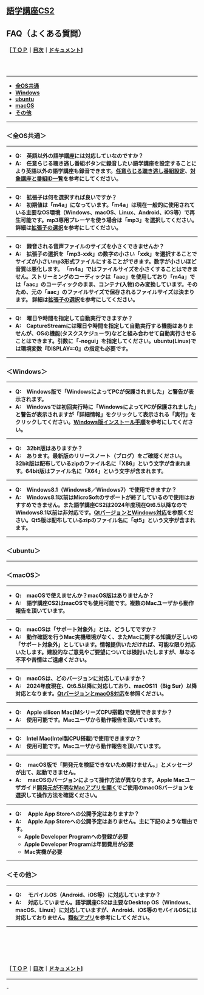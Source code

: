 ## [語学講座CS2](https://csreviser.github.io/CaptureStream2/) 
## FAQ（よくある質問）　
#### ［[ＴＯＰ](./)**｜**[目次](./#目次)**｜**[ドキュメント](./#ドキュメント-1)]
####   　

*** 
* **[全OS共通](./FAQ#全os共通)**
* **[Windows](./FAQ#windows)**
* **[ubuntu](./FAQ#ubuntu)**
* **[macOS](./FAQ#macos)**
* **[その他](./FAQ#その他)**


*** 
### **＜全OS共通＞**

*** 

* **Q:　英語以外の語学講座には対応していなのですか？**
* **A:　任意らじる聴き逃し番組ボタンに録音したい語学講座を設定することにより英語以外の語学講座も録音できます。[任意らじる聴き逃し番組設定](./SETTING_COURSES)、[対象講座と番組ID一覧](./courses_name)を参考にしてください。**

*** 

* **Q:　拡張子は何を選択すれば良いですか？**
* **A:　初期値は「m4a」になっています。「m4a」は現在一般的に使用されている主要なOS環境（Windows、macOS、Linux、Android、iOS等）で再生可能です。mp3専用プレーヤを使う場合は「mp3」を選択してください。詳細は[拡張子の選択](./SETTING_extension)を参考にしてください。**

*** 

* **Q:　録音される音声ファイルのサイズを小さくできませんか？**
* **A:　拡張子の選択を「mp3-xxk」の数字の小さい「xxk」を選択することでサイズが小さいmp3形式ファイルにすることができます。数字が小さいほど音質は悪化します。
「m4a」ではファイルサイズを小さくすることはできません。ストリーミングのコーディックは「aac」を使用しており「m4a」では「aac」のコーディックのまま、コンテナ(入物)のみ変換しています。そのため、元の「aac」のファイルサイズで保存されるファイルサイズは決まります。
詳細は[拡張子の選択](./SETTING_extension)を参考にしてください。**

*** 

* **Q:　曜日や時間を指定して自動実行できますか？**
* **A:　CaptureStreamには曜日や時間を指定して自動実行する機能はありませんが、OSの機能(タスクスケジューラ)などと組み合わせて自動実行させることはできます。引数に「-nogui」を指定してください。ubuntu(Linux)では環境変数『DISPLAY=:0』の指定も必要です。**


*** 
### **＜Windows＞**
*** 

* **Q:　Windows版で「WindowsによってPCが保護されました」と警告が表示されます。**
* **A:　Windowsでは初回実行時に「WindowsによってPCが保護されました」と警告が表示されますが「詳細情報」をクリックして表示される「実行」をクリックしてください。[Windows版インストール手順](./install_win)を参考にしてください。**

*** 

* **Q:　32bit版はありますか？**
* **A:　あります。最新版のリリースノート（ブログ）をご確認ください。32bit版は配布しているzipのファイル名に「X86」という文字が含まれます。64bit版はファイル名に「X64」という文字が含まれます。**

*** 

* **Q:　Windows8.1（Windows8／Windows7）で使用できますか？**
* **A:　Windows8.1以前はMicroSoftのサポートが終了しているので使用はおすすめできません。また語学講座CS2は2024年度現在Qt6.5以降なのでWindows8.1以前は非対応です。[QtバージョンとWindows対応](./Qt_vs_OS#windows)を参照ください。Qt5版は配布しているzipのファイル名に「qt5」という文字が含まれます。**

*** 
### **＜ubuntu＞**
*** 
### **＜macOS＞**
*** 

* **Q:　macOSで使えませんか？macOS版はありませんか？**
* **A:　語学講座CS2はmacOSでも使用可能です。複数のMacユーザから動作報告を頂いています。**

*** 

* **Q:　macOSは「サポート対象外」とは、どうしてですか？**
* **A:　動作確認を行うMac実機環境がなく、またMacに関する知識が乏しいの「サポート対象外」としています。情報提供いただければ、可能な限り対応いたします。建設的なご意見やご要望については検討いたしますが、単なる不平や苦情はご遠慮ください。**

*** 

* **Q:　macOSは、どのバージョンに対応していますか？**
* **A:　2024年度現在、Qt6.5以降に対応しており、macOS11（Big Sur）以降対応となります。[QtバージョンとmacOS対応](./Qt_vs_OS#macos)を参照ください。**

*** 

* **Q:　Apple silicon Mac(MシリーズCPU搭載)で使用できますか？**
* **A:　使用可能です。Macユーザから動作報告を頂いています。**

*** 

* **Q:　Intel Mac(Intel製CPU搭載)で使用できますか？**
* **A:　使用可能です。Macユーザから動作報告を頂いています。**

*** 

* **Q: 　macOS版で「開発元を検証できないため開けません。」とメッセージが出て、起動できません。**
* **A: 　macOSのバージョンによって操作方法が異なります。Apple Macユーザガイド[開発元が不明なMacアプリを開く](https://support.apple.com/ja-jp/guide/mac-help/mh40616/mac)でご使用のmacOSバージョンを選択して操作方法を確認ください。**

*** 

* **Q: 　Apple App Storeへの公開予定はありますか？**
* **A: 　Apple App Storeへの公開予定はありません。主に下記のような理由です。**
  * **Apple Developer Programへの登録が必要**
  * **Apple Developer Programは年間費用が必要**
  * **Mac実機が必要**

*** 

### **＜その他＞**
*** 

* **Q: 　モバイルOS（Android、iOS等）に対応していますか？**
* **A:　 対応していません。語学講座CS2は主要なDesktop OS（Windows、macOS、Linux）に対応していますが、Android、iOS等のモバイルOSには対応しておりません。[類似アプリ](./application)を参考にしてください。**

*** 



####   　
####   　
#### ［[ＴＯＰ](./)**｜**[目次](./#目次)**｜**[ドキュメント](./#ドキュメント-1)]

*** 
 <link rel="shortcut icon" type="image/x-icon" href="https://avatars.githubusercontent.com/u/46049273?v=4">
 <meta name="twitter:image:src" content="https://avatars.githubusercontent.com/u/46049273?v=4">
-
